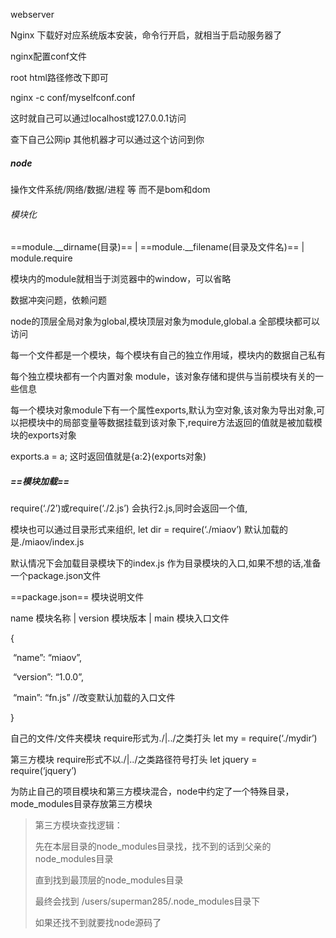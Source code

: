 webserver

Nginx 下载好对应系统版本安装，命令行开启，就相当于启动服务器了

nginx配置conf文件

root html路径修改下即可

nginx -c conf/myselfconf.conf

这时就自己可以通过localhost或127.0.0.1访问



查下自己公网ip 其他机器才可以通过这个访问到你



##### node

操作文件系统/网络/数据/进程 等 而不是bom和dom



###### 模块化

==module.\_\_dirname(目录)== | ==module.\_\_filename(目录及文件名)== | module.require

模块内的module就相当于浏览器中的window，可以省略

数据冲突问题，依赖问题

node的顶层全局对象为global,模块顶层对象为module,global.a 全部模块都可以访问



每一个文件都是一个模块，每个模块有自己的独立作用域，模块内的数据自己私有

每个独立模块都有一个内置对象 module，该对象存储和提供与当前模块有关的一些信息

每一个模块对象module下有一个属性exports,默认为空对象,该对象为导出对象,可以把模块中的局部变量等数据挂载到该对象下,require方法返回的值就是被加载模块的exports对象



exports.a = a; 这时返回值就是{a:2}(exports对象)



##### ==模块加载==

require(‘./2’)或require(‘./2.js’) 会执行2.js,同时会返回一个值,



模块也可以通过目录形式来组织, let dir = require(‘./miaov’) 默认加载的是./miaov/index.js

默认情况下会加载目录模块下的index.js 作为目录模块的入口,如果不想的话,准备一个package.json文件



==package.json== 模块说明文件

name 模块名称 | version 模块版本 | main 模块入口文件

{

​    “name”: “miaov”,

​    “version”: “1.0.0”,

​    “main”: “fn.js”    //改变默认加载的入口文件

}



自己的文件/文件夹模块 require形式为./|../之类打头 let my = require(‘./mydir’)

第三方模块 require形式不以./|../之类路径符号打头 let jquery = require(‘jquery’)



为防止自己的项目模块和第三方模块混合，node中约定了一个特殊目录，mode_modules目录存放第三方模块



> 第三方模块查找逻辑：
>
> 先在本层目录的node_modules目录找，找不到的话到父亲的node_modules目录
>
> 直到找到最顶层的node_modules目录
>
> 最终会找到 /users/superman285/.node_modules目录下
>
> 如果还找不到就要找node源码了